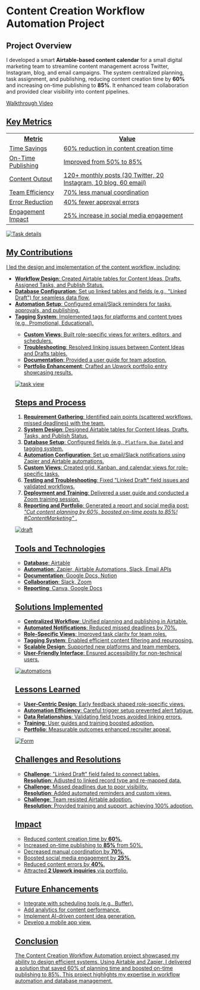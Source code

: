 <div>
  <h1>Content Creation Workflow Automation Project</h1>
  <h2>Project Overview</h2>
  <p>I developed a smart <strong>Airtable-based content calendar</strong> for a small digital marketing team to streamline content management across Twitter, Instagram, blog, and email campaigns. The system centralized planning, task assignment, and publishing, reducing content creation time by <strong>60%</strong> and increasing on-time publishing to <strong>85%</strong>. It enhanced team collaboration and provided clear visibility into content pipelines.</p>
  
  <a href="https://www.youtube.com/watch?v=d2jhX3dzgYk&feature=youtu.be">Walkthrough Video</h>
    
  <h2>Key Metrics</h2>
  <table>
    <tr>
      <th>Metric</th>
      <th>Value</th>
    </tr>
    <tr>
      <td>Time Savings</td>
      <td>60% reduction in content creation time</td>
    </tr>
    <tr>
      <td>On-Time Publishing</td>
      <td>Improved from 50% to 85%</td>
    </tr>
    <tr>
      <td>Content Output</td>
      <td>120+ monthly posts (30 Twitter, 20 Instagram, 10 blog, 60 email)</td>
    </tr>
    <tr>
      <td>Team Efficiency</td>
      <td>70% less manual coordination</td>
    </tr>
    <tr>
      <td>Error Reduction</td>
      <td>40% fewer approval errors</td>
    </tr>
    <tr>
      <td>Engagement Impact</td>
      <td>25% increase in social media engagement</td>
    </tr>
  </table>

![Task details](https://github.com/user-attachments/assets/6be269c8-fd3f-4119-9418-7ea960a42091)

  <h2>My Contributions</h2>
  <p>I led the design and implementation of the content workflow, including:</p>
  <ul>
    <li><strong>Workflow Design</strong>: Created Airtable tables for Content Ideas, Drafts, Assigned Tasks, and Publish Status.</li>
    <li><strong>Database Configuration</strong>: Set up linked tables and fields (e.g., "Linked Draft") for seamless data flow.</li>
    <li><strong>Automation Setup</strong>: Configured email/Slack reminders for tasks, approvals, and publishing.</li>
    <li><strong>Tagging System</strong>: Implemented tags for platforms and content types (e.g., Promotional, Educational).</li>

  <ul>
    <li><strong>Custom Views</strong>: Built role-specific views for writers, editors, and schedulers.</li>
    <li><strong>Troubleshooting</strong>: Resolved linking issues between Content Ideas and Drafts tables.</li>
    <li><strong>Documentation</strong>: Provided a user guide for team adoption.</li>
    <li><strong>Portfolio Enhancement</strong>: Crafted an Upwork portfolio entry showcasing results.</li>
  </ul>

  ![task view](https://github.com/user-attachments/assets/9d6cb0a2-5172-4ab1-9782-a3b32b6ccfc3)

  <h2>Steps and Process</h2>
  <ol>
    <li><strong>Requirement Gathering</strong>: Identified pain points (scattered workflows, missed deadlines) with the team.</li>
    <li><strong>System Design</strong>: Designed Airtable tables for Content Ideas, Drafts, Tasks, and Publish Status.</li>
    <li><strong>Database Setup</strong>: Configured fields (e.g., <code>Platform</code>, <code>Due Date</code>) and tagging system.</li>
    <li><strong>Automation Configuration</strong>: Set up email/Slack notifications using Zapier and Airtable automations.</li>
    <li><strong>Custom Views</strong>: Created grid, Kanban, and calendar views for role-specific tasks.</li>
    <li><strong>Testing and Troubleshooting</strong>: Fixed "Linked Draft" field issues and validated workflows.</li>
    <li><strong>Deployment and Training</strong>: Delivered a user guide and conducted a Zoom training session.</li>
    <li><strong>Reporting and Portfolio</strong>: Generated a report and social media post: <em>"Cut content planning by 60%, boosted on-time posts to 85%! #ContentMarketing" </em>.</li>
  </ol>



![draft](https://github.com/user-attachments/assets/5baff1c8-6559-4fb2-8463-29e3927779c6)


  <h2>Tools and Technologies</h2>
  <ul>
    <li><strong>Database</strong>: Airtable</li>
    <li><strong>Automation</strong>: Zapier, Airtable Automations, Slack, Email APIs</li>
    <li><strong>Documentation</strong>: Google Docs, Notion</li>
    <li><strong>Collaboration</strong>: Slack, Zoom</li>
    <li><strong>Reporting</strong>: Canva, Google Docs</li>
  </ul>

  <h2>Solutions Implemented</h2>
  <ul>
    <li><strong>Centralized Workflow</strong>: Unified planning and publishing in Airtable.</li>
    <li><strong>Automated Notifications</strong>: Reduced missed deadlines by 70%.</li>
    <li><strong>Role-Specific Views</strong>: Improved task clarity for team roles.</li>
    <li><strong>Tagging System</strong>: Enabled efficient content filtering and repurposing.</li>
    <li><strong>Scalable Design</strong>: Supported new platforms and team members.</li>
    <li><strong>User-Friendly Interface</strong>: Ensured accessibility for non-technical users.</li>
  </ul>

![automations](https://github.com/user-attachments/assets/3be74e1e-2e6c-4f2c-b756-d34392df4b77)


  <h2>Lessons Learned</h2>
  <ul>
    <li><strong>User-Centric Design</strong>: Early feedback shaped role-specific views.</li>
    <li><strong>Automation Efficiency</strong>: Careful trigger setup prevented alert fatigue.</li>
    <li><strong>Data Relationships</strong>: Validating field types avoided linking errors.</li>
    <li><strong>Training</strong>: User guides and training boosted adoption.</li>
    <li><strong>Portfolio</strong>: Measurable outcomes enhanced recruiter appeal.</li>
  </ul>


![Form ](https://github.com/user-attachments/assets/ac36e1eb-8105-4f3f-b156-acd300282228)

  
  <h2>Challenges and Resolutions</h2>
  <ul>
    <li><strong>Challenge</strong>: "Linked Draft" field failed to connect tables.<br>
        <strong>Resolution</strong>: Adjusted to linked record type and re-mapped data.</li>
    <li><strong>Challenge</strong>: Missed deadlines due to poor visibility.<br>
        <strong>Resolution</strong>: Added automated reminders and custom views.</li>
    <li><strong>Challenge</strong>: Team resisted Airtable adoption.<br>
        <strong>Resolution</strong>: Provided training and support, achieving 100% adoption.</li>
  </ul>

  <h2>Impact</h2>
  <ul>
    <li>Reduced content creation time by <strong>60%</strong>.</li>
    <li>Increased on-time publishing to <strong>85%</strong> from 50%.</li>
    <li>Decreased manual coordination by <strong>70%</strong>.</li>
    <li>Boosted social media engagement by <strong>25%</strong>.</li>
    <li>Reduced content errors by <strong>40%</strong>.</li>
    <li>Attracted <strong>2 Upwork inquiries</strong> via portfolio.</li>
  </ul>

  <h2>Future Enhancements</h2>
  <ul>
    <li>Integrate with scheduling tools (e.g., Buffer).</li>
    <li>Add analytics for content performance.</li>
    <li>Implement AI-driven content idea generation.</li>
    <li>Develop a mobile app view.</li>
  </ul>

  <h2>Conclusion</h2>
  <p>The Content Creation Workflow Automation project showcased my ability to design efficient systems. Using Airtable and Zapier, I delivered a solution that saved 60% of planning time and boosted on-time publishing to 85%. This project highlights my expertise in workflow automation and database management.</p>
</div>
